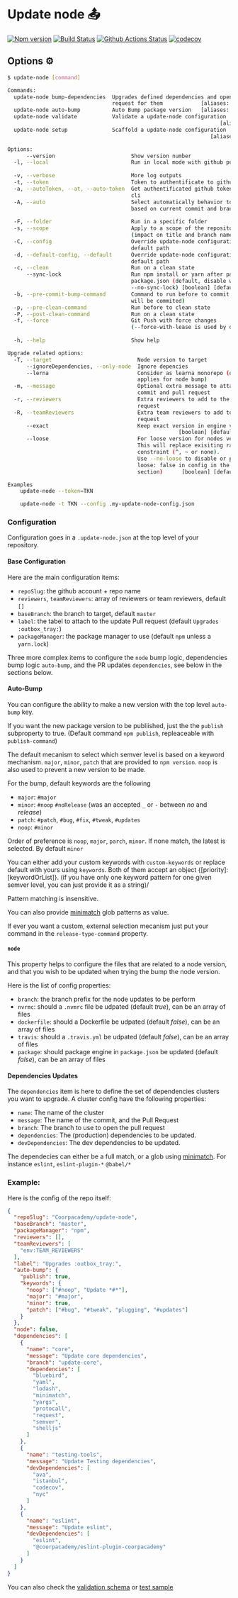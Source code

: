 # Update node :outbox_tray:

[![Npm version](https://img.shields.io/npm/v/@coorpacademy/update-node.svg)](https://www.npmjs.com/package/@coorpacademy/update-node)
[![Build Status](https://app.travis-ci.com/CoorpAcademy/update-node.svg?token=KnYzxEMEXjZwczDR8x2L&branch=master)](https://travis-ci.com/CoorpAcademy/update-node)
[![Github Actions Status](https://github.com/coorpacademy/update-node/actions/workflows/ci.yml/badge.svg)](https://github.com/CoorpAcademy/update-node/actions/workflows/ci.yml)
[![codecov](https://codecov.io/gh/CoorpAcademy/update-node/branch/master/graph/badge.svg)](https://codecov.io/gh/CoorpAcademy/update-node)

## Options :gear:

```bash
$ update-node [command]

Commands:
  update-node bump-dependencies  Upgrades defined dependencies and open Pull
                                 request for them            [aliases: upgrade, bd]
  update-node auto-bump          Auto Bump package version   [aliases: version, ab]
  update-node validate           Validate a update-node configuration
                                                                   [aliases: check]
  update-node setup              Scaffold a update-node configuration
                                                                [aliases: scaffold]

Options:
      --version                        Show version number             [boolean]
  -l, --local                          Run in local mode with github publication
                                                                       [boolean]
  -v, --verbose                        More log outputs                [boolean]
  -t, --token                          Token to authentificate to github[string]
  -a, --autoToken, --at, --auto-token  Get authentificated github token from gh
                                       cli                             [boolean]
  -A, --auto                           Select automatically behavior to adopt
                                       based on current commit and branch
                                                                       [boolean]
  -F, --folder                         Run in a specific folder         [string]
  -s, --scope                          Apply to a scope of the repository
                                       (impact on title and branch name)[string]
  -C, --config                         Override update-node configuration
                                       default path                     [string]
  -d, --default-config, --default      Override update-node configuration
                                       default path                    [boolean]
  -c, --clean                          Run on a clean state            [boolean]
      --sync-lock                      Run npm install or yarn after patching
                                       package.json (default, disable with
                                       --no-sync-lock) [boolean] [default: true]
  -b, --pre-commit-bump-command        Command to run before to commit (changes
                                       will be commited)                 [array]
  -p, --pre-clean-command              Run before to clean state         [array]
  -P, --post-clean-command             Run on a clean state              [array]
  -f, --force                          Git Push with force changes
                                       (--force-with-lease is used by default)
                                                                       [boolean]
  -h, --help                           Show help                       [boolean]

Upgrade related options:
  -T, --target                           Node version to target         [string]
      --ignoreDependencies, --only-node  Ignore depencies              [boolean]
      --lerna                            Consider as learna monorepo (only
                                         applies for node bump)        [boolean]
  -m, --message                          Optional extra message to attach to the
                                         commit and pull request        [string]
  -r, --reviewers                        Extra reviewers to add to the pull
                                         request                        [string]
  -R, --teamReviewers                    Extra team reviewers to add to the pull
                                         request                        [string]
      --exact                            Keep exact version in engine version
                                                      [boolean] [default: false]
      --loose                            For loose version for nodes version.
                                         This will replace exisiting range
                                         constraint (^, ~ or none).
                                         Use --no-loose to disable or place
                                         loose: false in config in the node
                                         section)      [boolean] [default: true]

Examples
    update-node --token=TKN

    update-node -t TKN --config .my-update-node-config.json
```

### Configuration

Configuration goes in a `.update-node.json` at the top level of your repository.

#### Base Configuration

Here are the main configuration items:
- `repoSlug`: the github account + repo name
- `reviewers`, `teamReviewers`: array of reviewers or team reviewers, default `[]`
- `baseBranch`: the branch to target, default `master`
- `label`: the tabel to attach to the update Pull request (default `Upgrades :outbox_tray:`)
- `packageManager`: the package manager to use (default `npm` unless a `yarn.lock`)

Three more complex items to configure the `node` bump logic,  dependencies bump logic `auto-bump`, and the PR updates `dependencies`, see below in the sections below.

#### Auto-Bump
You can configure the ability to make a new version with the top level `auto-bump` key.

If you want the new package version to be publiished, just the the `publish` subproperty to true. (Default command `npm publish`, repleaceable with `publish-command`)

The default mecanism to select which semver level is based on a keyword mechanism. `major`, `minor`, `patch` that are provided to `npm version`. `noop` is also used to prevent a new version to be made.

For the bump, default keywords are the following
- `major`: `#major`
- `minor`: `#noop` `#noRelease` (was an accepted `_` or `-` between _no_  and _release_)
- `patch`: `#patch`, `#bug`, `#fix`, `#tweak`, `#updates`
- `noop`: `#minor`

Order of preference is `noop`, `major`, `parch`, `minor`. If none match, the latest is selected. By default `minor`

You can either add your custom keywords with `custom-keywords` or replace default with yours using `keywords`. Both of them accept an object {[priority]: [keywordOrList]}. (if you have only one keyword pattern for one given semver level, you can just provide it as a string)/

Pattern matching is insensitive.

You can also provide [minimatch] glob patterns as value.

If ever you want a custom, external selection mecanism just put your command in the `release-type-command` property.


#### `node`
This property helps to configure the files that are related to a node version, and that you wish to be updated when trying the bump the node version.

Here is the list of config properties:
- `branch`: the branch prefix for the node updates to be perform
- `nvrmc`: should a `.nvmrc` file be udpated (default _true_), can be an array of files
- `dockerfile`: should a Dockerfile be udpated (default _false_), can be an array of files
- `travis`: should a `.travis.yml` be udpated (default _false_), can be an array of files
- `package`: should package engine in `package.json` be updated (default _false_), can be an array of files

#### Dependencies Updates

The `dependencies` item is here to define the set of dependencies clusters you want to upgrade.
A cluster config have the following properties:
- `name`: The name of the cluster
- `message`: The name of the commit, and the Pull Request
- `branch`: The branch to use to open the pull request
- `dependencies`: The (production) dependencies to be updated.
- `devDependencies`: The dev dependencies to be updated.

The dependecies can either be a full match, or a glob using [minimatch]. For instance `eslint`, `eslint-plugin-*` `@babel/*`

### Example:

Here is the config of the repo itself:
```json
{
  "repoSlug": "Coorpacademy/update-node",
  "baseBranch": "master",
  "packageManager": "npm",
  "reviewers": [],
  "teamReviewers": [
    "env:TEAM_REVIEWERS"
  ],
  "label": "Upgrades :outbox_tray:",
  "auto-bump": {
    "publish": true,
    "keywords": {
      "noop": ["#noop", "Update *#*"],
      "major": "#major",
      "minor": true,
      "patch": ["#bug", "#tweak", "plugging", "#updates"]
    }
  },
  "node": false,
  "dependencies": [
    {
      "name": "core",
      "message": "Update core dependencies",
      "branch": "update-core",
      "dependencies": [
        "bluebird",
        "yaml",
        "lodash",
        "minimatch",
        "yargs",
        "protocall",
        "request",
        "semver",
        "shelljs"
      ]
    },
    {
      "name": "testing-tools",
      "message": "Update Testing dependencies",
      "devDependencies": [
        "ava",
        "istanbul",
        "codecov",
        "nyc"
      ]
    },
    {
      "name": "eslint",
      "message": "Update eslint",
      "devDependencies": [
        "eslint",
        "@coorpacademy/eslint-plugin-coorpacademy"
      ]
    }
  ]
}
```

You can also check the [validation schema](./src/core/config.js) or [test sample](./test/integration/.update-node.json)

[minimatch]: https://www.npmjs.com/package/minimatch

